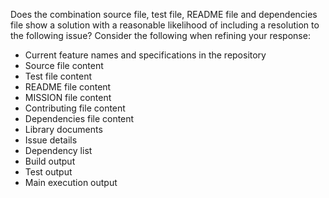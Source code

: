 Does the combination source file, test file, README file and dependencies file show a solution with a reasonable likelihood of including a resolution to the following issue?
Consider the following when refining your response:
* Current feature names and specifications in the repository
* Source file content
* Test file content
* README file content
* MISSION file content
* Contributing file content
* Dependencies file content
* Library documents
* Issue details
* Dependency list
* Build output
* Test output
* Main execution output